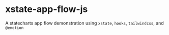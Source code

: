 # xstate-app-flow-js

A statecharts app flow demonstration using `xstate`, `hooks`, `tailwindcss`, and `@emotion`
